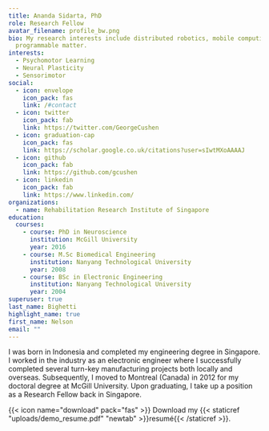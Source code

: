 ```yaml
---
title: Ananda Sidarta, PhD
role: Research Fellow
avatar_filename: profile_bw.png
bio: My research interests include distributed robotics, mobile computing and
  programmable matter.
interests:
  - Psychomotor Learning
  - Neural Plasticity
  - Sensorimotor
social:
  - icon: envelope
    icon_pack: fas
    link: /#contact
  - icon: twitter
    icon_pack: fab
    link: https://twitter.com/GeorgeCushen
  - icon: graduation-cap
    icon_pack: fas
    link: https://scholar.google.co.uk/citations?user=sIwtMXoAAAAJ
  - icon: github
    icon_pack: fab
    link: https://github.com/gcushen
  - icon: linkedin
    icon_pack: fab
    link: https://www.linkedin.com/
organizations:
  - name: Rehabilitation Research Institute of Singapore
education:
  courses:
    - course: PhD in Neuroscience
      institution: McGill University
      year: 2016
    - course: M.Sc Biomedical Engineering
      institution: Nanyang Technological University
      year: 2008
    - course: BSc in Electronic Engineering
      institution: Nanyang Technological University
      year: 2004
superuser: true
last_name: Bighetti
highlight_name: true
first_name: Nelson
email: ""
---
```

I was born in Indonesia and completed my engineering degree in Singapore. I worked in the industry as an electronic engineer where I successfully completed several turn-key manufacturing projects both locally and overseas. Subsequently, I moved to Montreal (Canada) in 2012 for my doctoral degree at McGill University. Upon graduating, I take up a position as a Research Fellow back in Singapore.


{{< icon name="download" pack="fas" >}} Download my {{< staticref "uploads/demo_resume.pdf" "newtab" >}}resumé{{< /staticref >}}.
